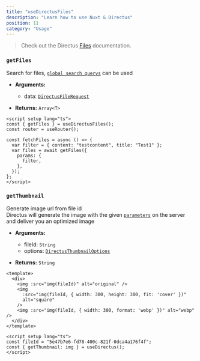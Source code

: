 ```yaml
---
title: "useDirectusFiles"
description: "Learn how to use Nuxt & Directus"
position: 11
category: "Usage"
---
```


> Check out the Directus [Files](https://docs.directus.io/reference/files/) documentation.

### `getFiles`

Search for files, [`global search querys`](https://docs.directus.io/reference/query/) can be used

- **Arguments:**

  - data: [`DirectusFileRequest`](https://github.com/Intevel/nuxt-directus/blob/master/src/runtime/types/index.d.ts#L78)

- **Returns:** `Array<T>`

```vue [pages/files.vue]
<script setup lang="ts">
const { getFiles } = useDirectusFiles();
const router = useRouter();

const fetchFiles = async () => {
  var filter = { content: "testcontent", title: "Test1" };
  var files = await getFiles({
    params: {
      filter,
    },
  });
};
</script>
```

### `getThumbnail`

Generate image url from file id  
Directus will generate the image with the given [`parameters`](https://github.com/Intevel/nuxt-directus/blob/master/src/runtime/types/index.d.ts#L61) on the server and deliver you an optimized image

- **Arguments:**

  - fileId: `String`
  - options: [`DirectusThumbnailOptions`](https://github.com/Intevel/nuxt-directus/blob/master/src/runtime/types/index.d.ts#L61)

- **Returns:** `String`

```vue
<template>
  <div>
    <img :src="img(fileId)" alt="original" />
    <img
      :src="img(fileId, { width: 300, height: 300, fit: 'cover' })"
      alt="square"
    />
    <img :src="img(fileId, { width: 300, format: 'webp' })" alt="webp" />
  </div>
</template>

<script setup lang="ts">
const fileId = "5e47b7e6-fd78-400c-821f-0dca4a176f4f";
const { getThumbnail: img } = useDirectus();
</script>
```
